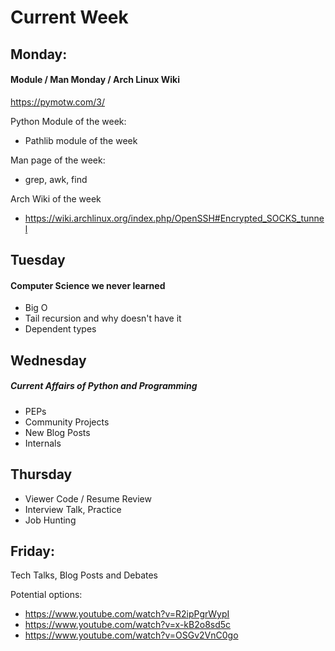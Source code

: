 # Current Week

## Monday:

#### Module / Man Monday / Arch Linux Wiki

https://pymotw.com/3/

Python Module of the week:
- Pathlib module of the week

Man page of the week:
- grep, awk, find

Arch Wiki of the week
- https://wiki.archlinux.org/index.php/OpenSSH#Encrypted_SOCKS_tunnel


## Tuesday

#### Computer Science we never learned

- Big O
- Tail recursion and why doesn't have it
- Dependent types

## Wednesday

##### Current Affairs of Python and Programming

- PEPs
- Community Projects
- New Blog Posts
- Internals

## Thursday

- Viewer Code / Resume Review
- Interview Talk, Practice
- Job Hunting

## Friday:

Tech Talks, Blog Posts and Debates

Potential options:
- https://www.youtube.com/watch?v=R2ipPgrWypI
- https://www.youtube.com/watch?v=x-kB2o8sd5c
- https://www.youtube.com/watch?v=OSGv2VnC0go
